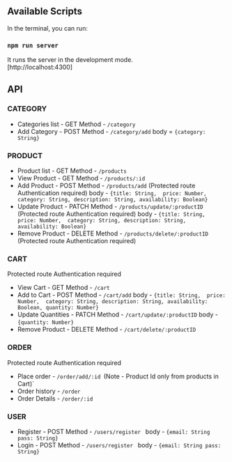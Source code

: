## Available Scripts

In the terminal, you can run:

### `npm run server`

It runs the server in the development mode.\
[http://localhost:4300]

## API

### CATEGORY
- Categories list - GET Method - `/category`
- Add Category - POST Method - `/category/add`
    body = `{category: String}`

### PRODUCT
- Product list - GET Method - `/products`
- View Product - GET Method - `/products/:id`
- Add Product - POST Method - `/products/add` (Protected route Authentication required)
    body - `{title: String, 
             price: Number, 
             category: String,
             description: String,
             availability: Boolean}`
- Update Product - PATCH Method - `/products/update/:productID` (Protected route Authentication required)
    body - `{title: String, 
             price: Number, 
             category: String,
             description: String,
             availability: Boolean}`
- Remove Product - DELETE Method - `/products/delete/:productID` (Protected route Authentication required)

### CART
Protected route Authentication required
- View Cart - GET Method - `/cart`
- Add to Cart - POST Method - `/cart/add`
    body - `{title: String, 
             price: Number, 
             category: String,
             description: String,
             availability: Boolean,
             quantity: Number} `
- Update Quantities - PATCH Method - `/cart/update/:productID`
    body - `{quantity: Number} `
- Remove Product - DELETE Method - `/cart/delete/:productID`

### ORDER
Protected route Authentication required
- Place order - `/order/add/:id `(Note - Product Id only from products in Cart)`
- Order history - `/order`
- Order Details - `/order/:id`

### USER
- Register - POST Method - `/users/register `
    body - `{email: String
             pass: String}`
- Login - POST Method - `/users/register `
    body - `{email: String
             pass: String}`
